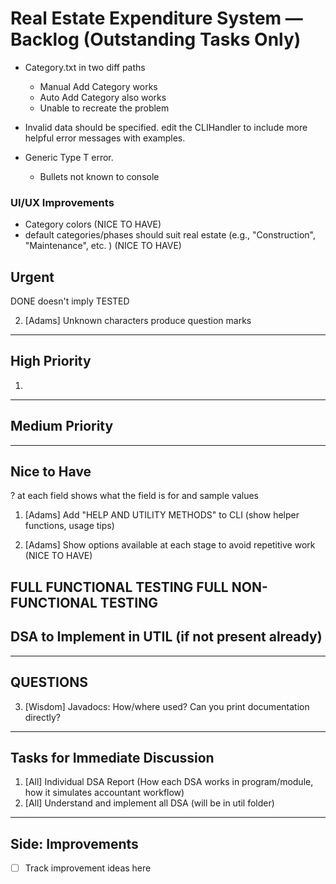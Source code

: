 # Real Estate Expenditure System — Backlog (Outstanding Tasks Only)

- Category.txt in two diff paths
  - Manual Add Category works
  - Auto Add Category also works
  - Unable to recreate the problem

- Invalid data should be specified.
    edit the CLIHandler to include more helpful error messages with examples.

- Generic Type T error.
  - Bullets not known to console

### UI/UX Improvements
- Category colors (NICE TO HAVE)
- default categories/phases should suit real estate (e.g., "Construction", "Maintenance", etc. ) (NICE TO HAVE)


## **Urgent**
DONE doesn't imply TESTED

2. [Adams] Unknown characters produce question marks


---

## **High Priority**

1. 
---

## **Medium Priority**



---

## **Nice to Have**

? at each field shows what the field is for and sample values

1. [Adams] Add "HELP AND UTILITY METHODS" to CLI (show helper functions, usage tips)

1. [Adams] Show options available at each stage to avoid repetitive work (NICE TO HAVE)

FULL FUNCTIONAL TESTING
FULL NON-FUNCTIONAL TESTING
---

## **DSA to Implement in UTIL (if not present already)**


---

## **QUESTIONS**

3. [Wisdom] Javadocs: How/where used? Can you print documentation directly?

---

## **Tasks for Immediate Discussion**

1. [All] Individual DSA Report (How each DSA works in program/module, how it simulates accountant workflow)
2. [All] Understand and implement all DSA (will be in util folder)

---

## **Side: Improvements**

- [ ] Track improvement ideas here
